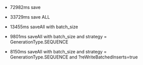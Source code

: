 - 72982ms save

- 33729ms save ALL

- 13455ms saveAll with batch_size

- 9801ms saveAll with batch_size and strategy = GenerationType.SEQUENCE

- 8150ms saveAll with batch_size and strategy = GenerationType.SEQUENCE and ?reWriteBatchedInserts=true